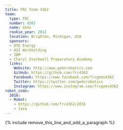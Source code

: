 ```yaml
---
title: FRC Team 4362
team:
  type: FRC
  number: 4362
  name: Gems
  rookie_year: 2012
  location: Brighton, Michigan, USA
  sponsors:
  - DTE Energy
  - ASI Workholding
  - IBM
  - Charyl Stockwell Preparatory Academy
  links:
    Website: http://www.gemsrobotics.com
    GitHub: https://github.com/frc4362
    Facebook: https://www.facebook.com/frcgems4362
    Twitter: https://twitter.com/gemsrobotics
    Instagram: https://www.instagram.com/frcgems4362
robot_code:
  2016:
  - Robot:
    - https://github.com/frc4362/2016
    - Java
---
```


{% include remove_this_line_and_add_a_paragraph %}